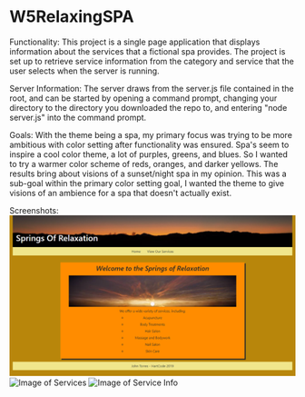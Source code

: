 # W5RelaxingSPA

Functionality:
This project is a single page application that displays information about the services that a fictional spa provides. The project is set up to retrieve service information from the category and service that the user selects when the server is running.

Server Information:
The server draws from the server.js file contained in the root, and can be started by opening a command prompt, changing your directory to the directory you downloaded the repo to, and entering "node server.js" into the command prompt.

Goals:
With the theme being a spa, my primary focus was trying to be more ambitious with color setting after functionality was ensured. Spa's seem to inspire a cool color theme, a lot of purples, greens, and blues. So I wanted to try a warmer color scheme of reds, oranges, and darker yellows. The results bring about visions of a sunset/night spa in my opinion. This was a sub-goal within the primary color setting goal, I wanted the theme to give visions of an ambience for a spa that doesn't actually exist.

Screenshots:
![Image of Home Page](/public/images/screenshot1home.png)
![Image of Services](https://jtor101.github.com/images/screenshot2services.png)
![Image of Service Info](https://jtor101.github.com/images/screenshot3serviceinfo.png)
